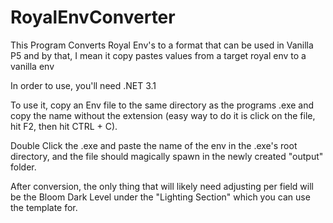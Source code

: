 # RoyalEnvConverter
 This Program Converts Royal Env's to a format that can be used in Vanilla P5 and by that, I mean it copy pastes values from a target royal env to a vanilla env
 
 In order to use, you'll need .NET 3.1
 
 To use it, copy an Env file to the same directory as the programs .exe and copy the name without the extension (easy way to do it is click on the file, hit F2, then hit CTRL + C).
 
 Double Click the .exe and paste the name of the env in the .exe's root directory, and the file should magically spawn in the newly created "output" folder.

After conversion, the only thing that will likely need adjusting per field will be the Bloom Dark Level under the "Lighting Section" which you can use the template for.
